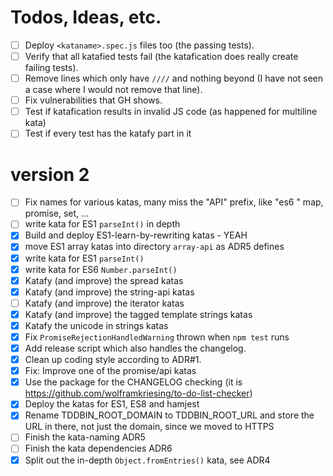 # Todos, Ideas, etc.
- [ ] Deploy `<kataname>.spec.js` files too (the passing tests).
- [ ] Verify that all katafied tests fail (the katafication does really create failing tests).
- [ ] Remove lines which only have `////` and nothing beyond (I have not seen a case where I would not remove that line).
- [ ] Fix vulnerabilities that GH shows.
- [ ] Test if katafication results in invalid JS code (as happened for multiline kata)
- [ ] Test if every test has the katafy part in it

# version 2
- [ ] Fix names for various katas, many miss the "API" prefix, like "es6 " map, promise, set, ...
- [ ] write kata for ES1 `parseInt()` in depth
- [x] Build and deploy ES1-learn-by-rewriting katas - YEAH
- [x] move ES1 array katas into directory `array-api` as ADR5 defines
- [x] write kata for ES1 `parseInt()`
- [x] write kata for ES6 `Number.parseInt()`
- [x] Katafy (and improve) the spread katas
- [x] Katafy (and improve) the string-api katas
- [ ] Katafy (and improve) the iterator katas
- [x] Katafy (and improve) the tagged template strings katas
- [x] Katafy the unicode in strings katas
- [x] Fix `PromiseRejectionHandledWarning` thrown when `npm test` runs
- [x] Add release script which also handles the changelog.
- [x] Clean up coding style according to ADR#1.
- [x] Fix: Improve one of the promise/api katas
- [x] Use the package for the CHANGELOG checking (it is https://github.com/wolframkriesing/to-do-list-checker)
- [x] Deploy the katas for ES1, ES8 and hamjest
- [x] Rename TDDBIN_ROOT_DOMAIN to TDDBIN_ROOT_URL and store the URL in there, not just the domain, since we moved to HTTPS
- [ ] Finish the kata-naming ADR5
- [ ] Finish the kata dependencies ADR6
- [x] Split out the in-depth `Object.fromEntries()` kata, see ADR4